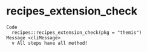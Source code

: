 # recipes_extension_check

    Code
      recipes::recipes_extension_check(pkg = "themis")
    Message <cliMessage>
      v All steps have all method!

